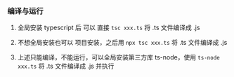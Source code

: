 ### 编译与运行

1. 全局安装 typescript 后 可以 直接 `tsc xxx.ts` 将 .ts 文件编译成 .js 

2. 不想全局安装也可以 项目安装，之后用 `npx tsc xxx.ts` 将 .ts 文件编译成 .js 

3. 上述只能编译，不能运行，可以全局安装第三方库 ts-node，使用 `ts-node xxx.ts` 将 .ts 文件编译成 .js  并执行
    
